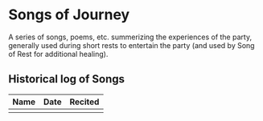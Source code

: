 # Songs of Journey

A series of songs, poems, etc. summerizing the experiences of the party, generally used
during short rests to entertain the party (and used by Song of Rest for additional
healing).


## Historical log of Songs

| Name | Date | Recited |
|:---- |:----:|:-------:|
| | | |
